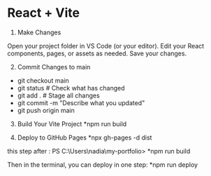 # React + Vite

1. Make Changes

Open your project folder in VS Code (or your editor).
Edit your React components, pages, or assets as needed.
Save your changes.

2. Commit Changes to main
* git checkout main
* git status        # Check what has changed
* git add .         # Stage all changes
* git commit -m "Describe what you updated"
* git push origin main

3. Build Your Vite Project
*npm run build

4. Deploy to GitHub Pages
*npx gh-pages -d dist

 this step after : PS C:\Users\nadia\my-portfolio> 
 *npm run build

Then in the terminal, you can deploy in one step:
*npm run deploy
